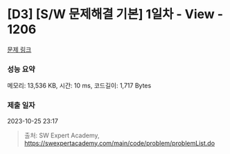 # [D3] [S/W 문제해결 기본] 1일차 - View - 1206 

[문제 링크](https://swexpertacademy.com/main/code/problem/problemDetail.do?contestProbId=AV134DPqAA8CFAYh) 

### 성능 요약

메모리: 13,536 KB, 시간: 10 ms, 코드길이: 1,717 Bytes

### 제출 일자

2023-10-25 23:17



> 출처: SW Expert Academy, https://swexpertacademy.com/main/code/problem/problemList.do